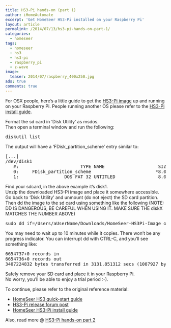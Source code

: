 ```yaml
---
title: HS3-Pi hands-on (part 1)
author: iHomeAutomate
excerpt: 'Get HomeSeer HS3-Pi installed on your Raspberry Pi'
layout: article
permalink: /2014/07/13/hs3-pi-hands-on-part-1/
categories:
  - homeseer
tags:
  - homeseer
  - hs3
  - hs3-pi
  - raspberry_pi
  - z-wave  
image:
  teaser: 2014/07/raspberry_400x250.jpg
ads: true
comments: true  
---
```

For OSX people, here&#8217;s a little guide to get the [HS3-Pi image][1] up and running on your Raspberry Pi. People running another OS please refer to the [HS3-Pi install guide][2].

Format the sd card in &#8216;Disk Utility&#8217; as msdos.  
Then open a terminal window and run the following:

<pre>diskutil list
</pre>

The output will have a &#8216;FDisk\_partition\_scheme&#8217; entry similar to: 

<pre>[...]
/dev/disk1
   #:                       TYPE NAME                    SIZE       IDENTIFIER
   0:     FDisk_partition_scheme                        *8.0 GB     disk1
   1:                 DOS_FAT_32 UNTITLED                8.0 GB     disk1s1
</pre>

Find your sdcard, in the above example it&#8217;s disk1.  
Unzip the downloaded HS3-Pi image and place it somewhere accessible.  
Go back to &#8216;Disk Utility&#8217; and unmount (do not eject) the SD card partition.  
Then dd the image to the sd card using something like the following (NOTE: DD IS DANGEROUS, BE CAREFUL WHEN USING IT. MAKE SURE THE diskX MATCHES THE NUMBER ABOVE)

<pre>sudo dd if=/Users/aUserName/Downloads/HomeSeer-HS3Pi-Image of=/dev/disk1
</pre>

You may need to wait up to 10 minutes while it copies. There won&#8217;t be any progress indicator. You can interrupt dd with CTRL-C, and you&#8217;ll see something like:

<pre>6654737+0 records in
6654736+0 records out
3407224832 bytes transferred in 3131.851312 secs (1087927 bytes/sec)
</pre>

Safely remove your SD card and place it in your Raspberry Pi.  
No worry, you&#8217;ll be able to enjoy a trial period :-).

To continue, please refer to the original reference material: 

  * [HomeSeer HS3 quick-start guide][3]
  * [HS3-Pi release forum post][4] 
  * [HomeSeer HS3-Pi install guide][2] 

Also, read more @ [HS3-Pi hands-on part 2][5]

 [1]: ftp://ftp.homeseer.com/pub/HomeSeer-HS3Pi-Image.zip
 [2]: http://homeseer.com/guides/HomeSeer-HS3Pi-Guide.pdf
 [3]: http://www.homeseer.com/guides/HomeSeer-QuickStart-Guide.pdf
 [4]: http://board.homeseer.com/showthread.php?t=169252
 [5]: 2014/07/20/hs3-pi-hands-on-part-2
